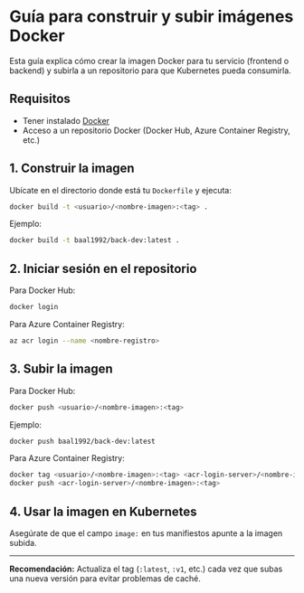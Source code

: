 # Guía para construir y subir imágenes Docker

Esta guía explica cómo crear la imagen Docker para tu servicio (frontend o backend) y subirla a un repositorio para que Kubernetes pueda consumirla.

## Requisitos
- Tener instalado [Docker](https://docs.docker.com/get-docker/)
- Acceso a un repositorio Docker (Docker Hub, Azure Container Registry, etc.)

## 1. Construir la imagen

Ubícate en el directorio donde está tu `Dockerfile` y ejecuta:

```bash
docker build -t <usuario>/<nombre-imagen>:<tag> .
```
Ejemplo:
```bash
docker build -t baal1992/back-dev:latest .
```

## 2. Iniciar sesión en el repositorio

Para Docker Hub:
```bash
docker login
```
Para Azure Container Registry:
```bash
az acr login --name <nombre-registro>
```

## 3. Subir la imagen

Para Docker Hub:
```bash
docker push <usuario>/<nombre-imagen>:<tag>
```
Ejemplo:
```bash
docker push baal1992/back-dev:latest
```

Para Azure Container Registry:
```bash
docker tag <usuario>/<nombre-imagen>:<tag> <acr-login-server>/<nombre-imagen>:<tag>
docker push <acr-login-server>/<nombre-imagen>:<tag>
```

## 4. Usar la imagen en Kubernetes

Asegúrate de que el campo `image:` en tus manifiestos apunte a la imagen subida.

---

**Recomendación:** Actualiza el tag (`:latest`, `:v1`, etc.) cada vez que subas una nueva versión para evitar problemas de caché.
